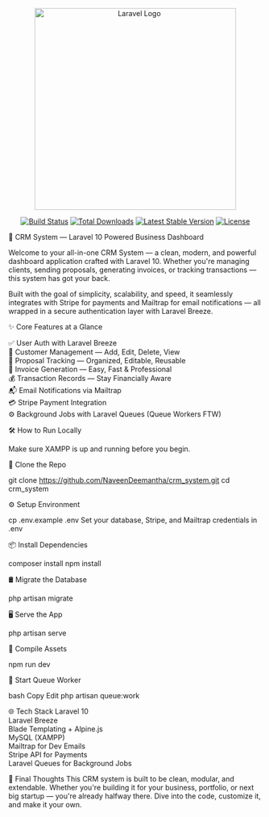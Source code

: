 <p align="center"><a href="https://laravel.com" target="_blank"><img src="https://raw.githubusercontent.com/laravel/art/master/logo-lockup/5%20SVG/2%20CMYK/1%20Full%20Color/laravel-logolockup-cmyk-red.svg" width="400" alt="Laravel Logo"></a></p>

<p align="center">
<a href="https://github.com/laravel/framework/actions"><img src="https://github.com/laravel/framework/workflows/tests/badge.svg" alt="Build Status"></a>
<a href="https://packagist.org/packages/laravel/framework"><img src="https://img.shields.io/packagist/dt/laravel/framework" alt="Total Downloads"></a>
<a href="https://packagist.org/packages/laravel/framework"><img src="https://img.shields.io/packagist/v/laravel/framework" alt="Latest Stable Version"></a>
<a href="https://packagist.org/packages/laravel/framework"><img src="https://img.shields.io/packagist/l/laravel/framework" alt="License"></a>
</p>

🚀 CRM System — Laravel 10 Powered Business Dashboard

Welcome to your all-in-one CRM System — a clean, modern, and powerful dashboard application crafted with Laravel 10. Whether you're managing clients, sending proposals, generating invoices, or tracking transactions — this system has got your back.

Built with the goal of simplicity, scalability, and speed, it seamlessly integrates with Stripe for payments and Mailtrap for email notifications — all wrapped in a secure authentication layer with Laravel Breeze.

✨ Core Features at a Glance

✅ User Auth with Laravel Breeze<br>
👥 Customer Management — Add, Edit, Delete, View <br>
📑 Proposal Tracking — Organized, Editable, Reusable<br>
🧾 Invoice Generation — Easy, Fast & Professional<br>
💰 Transaction Records — Stay Financially Aware<br>
📬 Email Notifications via Mailtrap<br>
💳 Stripe Payment Integration<br>
⚙️ Background Jobs with Laravel Queues (Queue Workers FTW)

🛠️ How to Run Locally

Make sure XAMPP is up and running before you begin.

🔽 Clone the Repo

git clone https://github.com/NaveenDeemantha/crm_system.git
cd crm_system

⚙️ Setup Environment

cp .env.example .env
Set your database, Stripe, and Mailtrap credentials in .env

📦 Install Dependencies

composer install
npm install

🛢️ Migrate the Database

php artisan migrate

🖥️ Serve the App

php artisan serve

🔧 Compile Assets

npm run dev

🔄 Start Queue Worker

bash
Copy
Edit
php artisan queue:work


🌐 Tech Stack
Laravel 10<br>
Laravel Breeze<br>
Blade Templating + Alpine.js<br>
MySQL (XAMPP)<br>
Mailtrap for Dev Emails<br>
Stripe API for Payments<br>
Laravel Queues for Background Jobs<br>

📌 Final Thoughts
This CRM system is built to be clean, modular, and extendable. Whether you're building it for your business, portfolio, or next big startup — you're already halfway there. Dive into the code, customize it, and make it your own.
